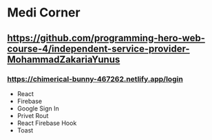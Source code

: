 # Medi Corner

## https://github.com/programming-hero-web-course-4/independent-service-provider-MohammadZakariaYunus

### https://chimerical-bunny-467262.netlify.app/login

* React
* Firebase
* Google Sign In
* Privet Rout
* React Firebase Hook
* Toast